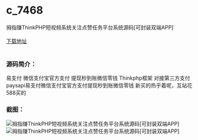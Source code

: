 # c_7468
拇指赚ThinkPHP短视频系统关注点赞任务平台系统源码[可封装双端APP]
<br/></br>
[下载地址](https://www.uuid2.com/7468.html "下载地址")
<br/></br>
<h3>源码简介：</h3>
<p>易支付 微信支付宝官方支付 提现秒到账微信零钱 Thinkphp框架
对接第三方支付paysapi易支付微信支付宝官方支付提现秒到账微信零钱
新买的热乎着呢，互站花588买的<p>
<h3>截图：</h3>
<img src="https://www.uuid2.com/wp-content/uploads/img/uimage/35001631668570.gif" alt="拇指赚ThinkPHP短视频系统关注点赞任务平台系统源码[可封装双端APP]"><img src="https://www.uuid2.com/wp-content/uploads/img/uimage/51741631668570.gif" alt="拇指赚ThinkPHP短视频系统关注点赞任务平台系统源码[可封装双端APP]">
